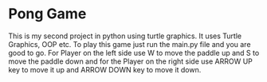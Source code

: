 
# Pong Game

This is my second project in python using turtle graphics. It uses Turtle Graphics, OOP etc. To play this game just run the main.py file and you are good to go. For Player on the left side use W to move the paddle up and S to move the paddle down and for the Player on the right side use ARROW UP key to move it up and ARROW DOWN key to move it down.


